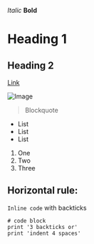 *Italic*
**Bold**
# Heading 1	
## Heading 2
[Link](http://google.com)

![Image](https://doglime.com/wp-content/uploads/2019/04/A-cute-pug-puppy..jpg)

> Blockquote

* List
* List
* List

1. One
2. Two
3. Three

Horizontal rule:
---

`Inline code` with backticks

```
# code block
print '3 backticks or'
print 'indent 4 spaces'
```
